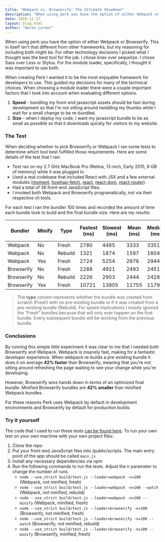 ```yaml
---
title: "Webpack vs. Browserify: The Ultimate Showdown"
description: "When using perk you have the option of either Webpack or Browserify. This in itself isn't that different from other frameworks, but my reasoning for including both might be. For other technology decisions I picked what I thought was the best tool for the job. I chose knex over sequelize. I chose Sass over Less or Stylus. For the module loader, specifically, I thought it was important to use both."
date: 2016-11-27
layout: blog.html
author: "Aaron Larner"
---
```


When using perk you have the option of either Webpack or Browserify. This in itself isn't that different from other frameworks, but my reasoning for including both might be. For other technology decisions I picked what I thought was the best tool for the job. I chose knex over sequelize. I chose Sass over Less or Stylus. For the module loader, specifically, I thought it was important to use both.

When creating Perk I wanted it to be the most enjoyable framework for developers to use. This guided my decisions for many of the technical choices. When choosing a module loader there were a couple important factors that I took into account when evaluating different options.

1. **Speed** - bundling my front-end javascript assets should be fast during development so that I'm not sitting around twiddling my thumbs while I wait for a small change to be re-bundled.
2. **Size** - when I deploy my code, I want my javascript bundle to be as small as possible so that it downloads quickly for visitors to my website.

### The Test

When deciding whether to pick Browserify or Webpack I ran some tests to determine which tool best fulfilled those requirements. Here are some details of the test that I ran:

* Test ran on my 2.7 GHz MacBook Pro (Retina, 13-inch, Early 2015, 8 GB of memory) while it was plugged in. 
* Used a real codebase that included React with JSX and a few external modules ([moment](https://www.npmjs.com/package/moment), [howhap-fetch](https://www.npmjs.com/package/howhap-fetch), [react](https://www.npmjs.com/package/react), [react-dom](https://www.npmjs.com/package/react-dom), [react-router](https://www.npmjs.com/package/react-router)).
* Had a total of 36 front-end JavaScript files.
* I invoked both Webpack and Browserify programatically, not via their respective cli tools.

For each test I ran the bundler 100 times and recorded the amount of time each bundle took to build and the final bundle size. Here are my results:


<table>
    <thead>
        <tr>
            <th>Bundler</th>
            <th>Minify</th>
            <th>Type</th>
            <th>Fastest (ms)</th>
            <th>Slowest (ms)</th>
            <th>Mean (ms)</th>
            <th>Median (ms)</th>
            <th>Bundle Size (bytes)</th>
        </tr>
    </thead>
    <tbody>
        <tr>
            <td>Webpack</td>
            <td>No</td>
            <td>Fresh</td>
            <td>2780</td>
            <td>4485</td>
            <td>3333</td>
            <td>3351</td>
            <td>8883424</td>
        </tr>
        <tr>
            <td>Webpack</td>
            <td>No</td>
            <td>Rebuild</td>
            <td class="best">1321</td>
            <td class="best">1874</td>
            <td class="best">1597</td>
            <td class="best">1604</td>
            <td>8890934</td>
        </tr>
        <tr>
            <td>Webpack</td>
            <td>Yes</td>
            <td>Fresh</td>
            <td>2724</td>
            <td>5254</td>
            <td>2976</td>
            <td>2944</td>
            <td>3397280</td>
        </tr>
        <tr>
            <td>Browserify</td>
            <td>No</td>
            <td>Fresh</td>
            <td>2288</td>
            <td>4921</td>
            <td>2493</td>
            <td>2451</td>
            <td>3015873</td>
        </tr>
        <tr>
            <td>Browserify</td>
            <td>No</td>
            <td>Rebuild</td>
            <td>2226</td>
            <td>2903</td>
            <td>2444</td>
            <td>2428</td>
            <td>3015640</td>
        </tr>
        <tr>
            <td>Browserify</td>
            <td>Yes</td>
            <td>Fresh</td>
            <td>10721</td>
            <td>13905</td>
            <td>11755</td>
            <td>11794</td>
            <td class="best">2227159</td>
        </tr>
    </tbody>
</table>


> The **type** column represents whether the bundle was created from scratch (Fresh) with no pre-existing bundle or if it was created from a pre-existing bundle (Rebuild). For speed implications I mostly ignored the "Fresh" bundles because that will only ever happen on the first bundle. Every subsequent bundle will be working from the previous bundle.

### Conclusions

By running this simple little experiment it was clear to me that I needed both Browserify and Webpack. Webpack is insanely fast, making for a fantastic developer experience. When webpack re-builds a pre-existing bundle it does it on average **42% faster** than Browserify, meaning that you're not sitting around refreshing the page waiting to see your change while you're developing.

However, Browserify wins hands down in terms of an optimized final bundle. Minified Browserify bundles are **42% smaller** than minified Webpack bundles.

For these reasons Perk uses Webpack by default in development environments and Browserify by default for production builds.

### Try it yourself

The code that I used to run these tests [can be found here](https://github.com/alarner/perk/blob/master/build/test.js). To run your own test on your own machine with your own project files:

1. Clone the repo
2. Put your front-end JavaScript files into /public/scripts. The main entry point of the app should be called `main.js`
3. Install any necessary dependencies via npm
4. Run the following commands to run the tests. Adjust the n parameter to change the number of runs.
    * `node --use_strict build/test.js --loader=webpack -n=100` (Webpack, not minified, fresh)
    * `node --use_strict build/test.js --loader=webpack -n=100 --watch` (Webpack, not minified, rebuild)
    * `node --use_strict build/test.js --loader=webpack -n=100 --minify` (Webpack, minified, fresh)
    * `node --use_strict build/test.js --loader=browserify -n=100` (Browserify, not minified, fresh)
    * `node --use_strict build/test.js --loader=browserify -n=100 --watch` (Browserify, not minified, rebuild)
    * `node --use_strict build/test.js --loader=browserify -n=100 --minify` (Browserify, minified, fresh)